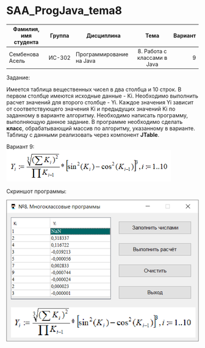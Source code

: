 # SAA_ProgJava_tema8

| Фамилия, имя студента | Группа    | Дисциплина                       |Тема                        | Вариант|
| --------------------- |:---------:| ---------------------------------|:--------------------------:| ------:|
| Сембенова Асель       | ИС-302    | Программирование на Java         |8. Работа с классами в Java | 9      |

Задание:

Имеется таблица вещественных чисел в два столбца и 10 строк. В первом столбце имеются исходные данные - Ki. Необходимо выполнить расчет значений для второго столбце - Yi. Каждое значения Yi зависит от соответствующего значения Ki и предыдущих значений Ki по заданному в варианте алгоритму.
Необходимо написать программу, выполняющую данное задание. В программе необходимо сделать **класс**, обрабатывающий массив по алгоритму, указанному в варианте. Таблицу с данными реализовать через компонент **JTable**. 

Вариант 9:
![ScreenShot](formula.png)

Скриншот программы:

![ScreenShot](screenshot.png)
